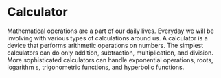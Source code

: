 # Calculator
Mathematical operations are a part of our daily lives. Everyday we will be involving with various types of calculations around us.
A calculator is a device that performs arithmetic operations on numbers. The simplest calculators can do only addition, subtraction, multiplication, and division. More sophisticated calculators can handle exponential operations, roots, logarithm s, trigonometric functions, and hyperbolic functions.
